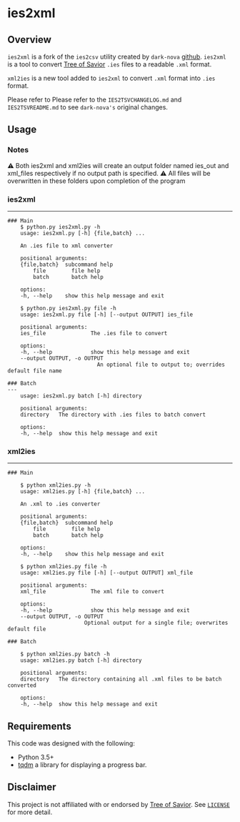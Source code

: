 # ies2xml 

## Overview

`ies2xml` is a fork of  the `ies2csv` utility created by `dark-nova` [github](https://github.com/dark-nova/ies2csv). `ies2xml` is a tool to convert [Tree of Savior][tos] `.ies` files to a readable `.xml` format. 

`xml2ies` is a new tool added to `ies2xml` to convert `.xml` format into `.ies` format.

Please refer to Please refer to the `IES2TSVCHANGELOG.md` and `IES2TSVREADME.md` to see `dark-nova's` original changes. 

## Usage

### Notes
⚠ Both ies2xml and xml2ies will create an output folder named ies_out and xml_files respectively if no output path is specified. 
⚠ All files will be overwritten in these folders upon completion of the program

### ies2xml
---
    ### Main
        $ python.py ies2xml.py -h
        usage: ies2xml.py [-h] {file,batch} ...

        An .ies file to xml converter

        positional arguments:
        {file,batch}  subcommand help
            file        file help
            batch       batch help

        options:
        -h, --help    show this help message and exit

        $ python.py ies2xml.py file -h
        usage: ies2xml.py file [-h] [--output OUTPUT] ies_file

        positional arguments:
        ies_file              The .ies file to convert

        options:
        -h, --help            show this help message and exit
        --output OUTPUT, -o OUTPUT
                                An optional file to output to; overrides default file name

    ### Batch 
    ---
        usage: ies2xml.py batch [-h] directory

        positional arguments:
        directory   The directory with .ies files to batch convert

        options:
        -h, --help  show this help message and exit

### xml2ies
---
    ### Main

        $ python xml2ies.py -h
        usage: xml2ies.py [-h] {file,batch} ...

        An .xml to .ies converter

        positional arguments:
        {file,batch}  subcommand help
            file        file help
            batch       batch help

        options:
        -h, --help    show this help message and exit

        $ python xml2ies.py file -h
        usage: xml2ies.py file [-h] [--output OUTPUT] xml_file

        positional arguments:
        xml_file              The xml file to convert

        options:
        -h, --help            show this help message and exit
        --output OUTPUT, -o OUTPUT
                            Optional output for a single file; overwrites default file

    ### Batch 

        $ python xml2ies.py batch -h
        usage: xml2ies.py batch [-h] directory

        positional arguments:
        directory   The directory containing all .xml files to be batch converted

        options:
        -h, --help  show this help message and exit


## Requirements

This code was designed with the following:
 
 - Python 3.5+
 - [tqdm][tqdm] a library for displaying a progress bar. 

## Disclaimer

This project is not affiliated with or endorsed by [Tree of Savior][tos]. See [`LICENSE`](LICENSE) for more detail.

[tos]: https://treeofsavior.com/
[tqdm]: https://tqdm.github.io/